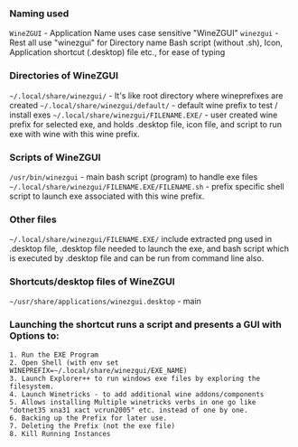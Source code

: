 ### Naming used

`WineZGUI` - Application Name uses case sensitive "WineZGUI"
 `winezgui` - Rest all use "winezgui" for Directory name Bash script (without .sh), Icon, Application shortcut (.desktop) file etc., for ease of typing

### Directories of WineZGUI

`~/.local/share/winezgui/` - It's like root directory where wineprefixes are created `~/.local/share/winezgui/default/` - default wine prefix to test / install exes `~/.local/share/winezgui/FILENAME.EXE/` - user created wine prefix for selected exe, and holds .desktop file, icon file, and script to run exe with wine with this wine prefix.

### Scripts of WineZGUI

`/usr/bin/winezgui` - main bash script (program) to handle exe files `~/.local/share/winezgui/FILENAME.EXE/FILENAME.sh` - prefix specific shell script to launch exe associated with this wine prefix.

### Other files

`~/.local/share/winezgui/FILENAME.EXE/` include extracted png used in .desktop file, .desktop file needed to launch the exe, and bash script which is executed by .desktop file and can be run from command line also.

### Shortcuts/desktop files of WineZGUI

`~/usr/share/applications/winezgui.desktop` - main

### Launching the shortcut runs a script and presents a GUI with Options to:

```
1. Run the EXE Program
2. Open Shell (with env set WINEPREFIX=~/.local/share/winezgui/EXE_NAME)
3. Launch Explorer++ to run windows exe files by exploring the filesystem.
4. Launch Winetricks - to add additional wine addons/components
5. Allows installing Multiple winetricks verbs in one go like "dotnet35 xna31 xact vcrun2005" etc. instead of one by one.
6. Backing up the Prefix for later use.
7. Deleting the Prefix (not the exe file)
8. Kill Running Instances
```
